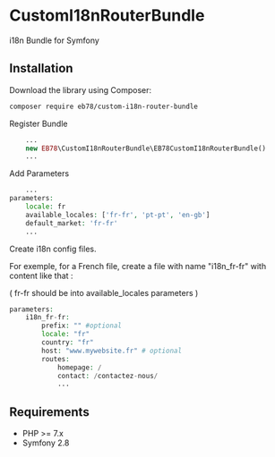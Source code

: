 # CustomI18nRouterBundle

i18n Bundle for Symfony

## Installation

Download the library using Composer:

```bash
composer require eb78/custom-i18n-router-bundle
```

Register Bundle

```php
    ...
    new EB78\CustomI18nRouterBundle\EB78CustomI18nRouterBundle()
    ...
```

Add Parameters

```php
    ...
parameters:
    locale: fr
    available_locales: ['fr-fr', 'pt-pt', 'en-gb']
    default_market: 'fr-fr'
    ...
```

Create i18n config files.

For exemple, for a French file, create a file with name "i18n_fr-fr"
 with content like that :

( fr-fr should be into available_locales parameters )


```php
parameters:
    i18n_fr-fr:
        prefix: "" #optional
        locale: "fr"
        country: "fr"
        host: "www.mywebsite.fr" # optional
        routes:
            homepage: /
            contact: /contactez-nous/
            ...
```



## Requirements

* PHP >= 7.x
* Symfony 2.8
